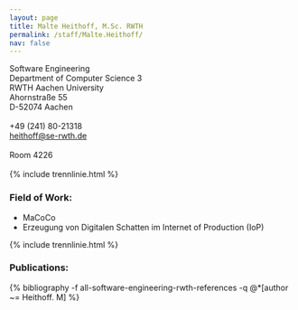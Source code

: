 ```yaml
---
layout: page
title: Malte Heithoff, M.Sc. RWTH
permalink: /staff/Malte.Heithoff/
nav: false
---
```


<div class="container">
    <div class="row">
        <div class="col-lg-4">
          Software Engineering<br>
          Department of Computer Science 3<br>
          RWTH Aachen University<br>
          Ahornstraße 55<br>
          D-52074 Aachen<br>
          <br>
          +49 (241) 80-21318<br>
          <a href="mailto:heithoff@se-rwth.de">heithoff@se-rwth.de</a><br>
          <br>
          Room 4226
        </div>
    </div>
</div>

<br>
{% include trennlinie.html %}

### Field of Work:

- MaCoCo
- Erzeugung von Digitalen Schatten im Internet of Production (IoP)

{% include trennlinie.html %}

### Publications:

<div class="publications">
  {% bibliography -f all-software-engineering-rwth-references -q @*[author ~= Heithoff. M] %}
</div>
